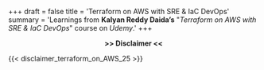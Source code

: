 +++
draft = false
title = 'Terraform on AWS with SRE & IaC DevOps'
summary = 'Learnings from **Kalyan Reddy Daida’s** "_Terraform on AWS with SRE & IaC DevOps_" course on _Udemy_.'
+++

<div style="text-align: center;">
<b>>> Disclaimer <<</b>
</div>

{{< disclaimer_terraform_on_AWS_25 >}}


